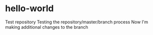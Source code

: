 # hello-world
Test repository
Testing the repository/master/branch process
Now I'm making additional changes to the branch
